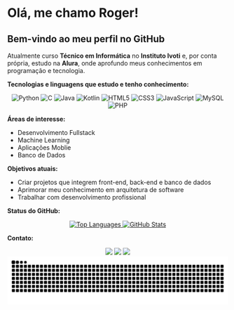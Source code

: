 # Olá, me chamo Roger!  
## Bem-vindo ao meu perfil no GitHub

Atualmente curso **Técnico em Informática** no **Instituto Ivoti** e, por conta própria, estudo na **Alura**, onde aprofundo meus conhecimentos em programação e tecnologia.

**Tecnologias e linguagens que estudo e tenho conhecimento:**

<p align="center">
  <img src="https://cdn.jsdelivr.net/gh/devicons/devicon/icons/python/python-original.svg" alt="Python" width="40" height="40"/>
  <img src="https://cdn.jsdelivr.net/gh/devicons/devicon/icons/c/c-original.svg" alt="C" width="40" height="40"/>
  <img src="https://cdn.jsdelivr.net/gh/devicons/devicon/icons/java/java-original.svg" alt="Java" width="40" height="40"/>
  <img src="https://cdn.jsdelivr.net/gh/devicons/devicon/icons/kotlin/kotlin-original.svg" alt="Kotlin" width="40" height="40"/>
  <img src="https://cdn.jsdelivr.net/gh/devicons/devicon/icons/html5/html5-original.svg" alt="HTML5" width="40" height="40"/>
  <img src="https://cdn.jsdelivr.net/gh/devicons/devicon/icons/css3/css3-original.svg" alt="CSS3" width="40" height="40"/>
  <img src="https://cdn.jsdelivr.net/gh/devicons/devicon/icons/javascript/javascript-original.svg" alt="JavaScript" width="40" height="40"/>
  <img src="https://cdn.jsdelivr.net/gh/devicons/devicon/icons/mysql/mysql-original.svg" alt="MySQL" width="40" height="40"/>
  <img src="https://cdn.jsdelivr.net/gh/devicons/devicon/icons/php/php-original.svg" alt="PHP" width="40" height="40"/>
</p>

**Áreas de interesse:**  
- Desenvolvimento Fullstack  
- Machine Learning
- Aplicações Moblie
- Banco de Dados

**Objetivos atuais:**  
- Criar projetos que integrem front-end, back-end e banco de dados  
- Aprimorar meu conhecimento em arquitetura de software  
- Trabalhar com desenvolvimento profissional

**Status do GitHub:** 
<div align="center">
  <a href="https://github.com/RogerReinheimer">
    <img 
      loading="lazy" height="100em" src="https://github-readme-stats.vercel.app/api/top-langs/?username=RogerReinheimer&layout=compact&langs_count=7&theme=dracula&cache_seconds=0" alt="Top Languages"/>
  </a>
  <a href="https://github.com/RogerReinheimer">
    <img 
      loading="lazy" height="100em" src="https://github-readme-stats.vercel.app/api?username=RogerReinheimer&show_icons=true&theme=dracula&include_all_commits=true&count_private=true&cache_seconds=0" alt="GitHub Stats"/>
  </a>

</div>

**Contato:** 
<div align="center">
  <a href="https://instagram.com/_kolono_" target="_blank"><img loading="lazy" src="https://img.shields.io/badge/-Instagram-%23E4405F?style=for-the-badge&logo=instagram&logoColor=white" target="_blank"></a>
  <a href = "mailto:rogerreinheimer2805@gmail.com"><img loading="lazy" src="https://img.shields.io/badge/Gmail-D14836?style=for-the-badge&logo=gmail&logoColor=white" target="_blank"></a>
  <a href="https://www.linkedin.com/in/roger-reinheimer-856235362" target="_blank"><img loading="lazy" src="https://img.shields.io/badge/-LinkedIn-%230077B5?style=for-the-badge&logo=linkedin&logoColor=white" target="_blank"></a>   
</div>

<div align="center">
  <img src="https://raw.githubusercontent.com/RogerReinheimer/RogerReinheimer/output/snake.svg" alt="Snake animation" />
</div>
